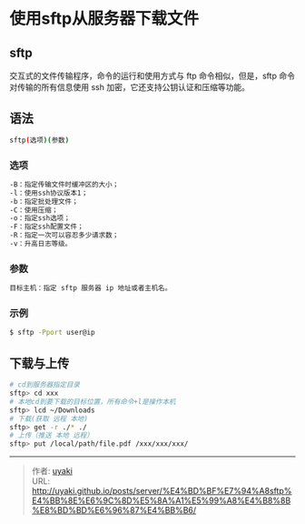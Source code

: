 # 使用sftp从服务器下载文件


<!--more-->

## sftp
交互式的文件传输程序，命令的运行和使用方式与 ftp 命令相似，但是，sftp 命令对传输的所有信息使用 ssh 加密，它还支持公钥认证和压缩等功能。
## 语法
```bash
sftp(选项)(参数)
```
### 选项
```markdown
-B：指定传输文件时缓冲区的大小；
-l：使用ssh协议版本1；
-b：指定批处理文件；
-C：使用压缩；
-o：指定ssh选项；
-F：指定ssh配置文件；
-R：指定一次可以容忍多少请求数；
-v：升高日志等级。
```
### 参数
```markdown
目标主机：指定 sftp 服务器 ip 地址或者主机名。
```
### 示例
```bash
$ sftp -Pport user@ip
```
## 下载与上传

```bash
# cd到服务器指定目录
sftp> cd xxx
# 本地cd到要下载的目标位置，所有命令+l是操作本机
sftp> lcd ~/Downloads
# 下载(获取 远程 本地)
sftp> get -r ./* ./
# 上传（推送 本地 远程）
sftp> put /local/path/file.pdf /xxx/xxx/xxx/
```


---

> 作者: [uyaki](https://www.github.com/uyaki)  
> URL: http://uyaki.github.io/posts/server/%E4%BD%BF%E7%94%A8sftp%E4%BB%8E%E6%9C%8D%E5%8A%A1%E5%99%A8%E4%B8%8B%E8%BD%BD%E6%96%87%E4%BB%B6/  

